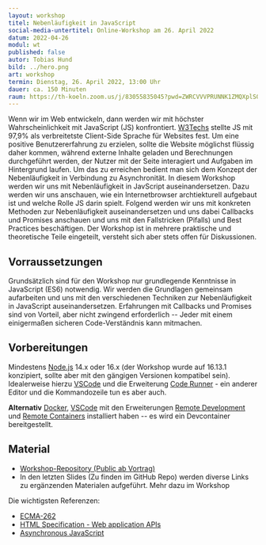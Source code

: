 ```yaml
---
layout: workshop
titel: Nebenläufigkeit in JavaScript
social-media-untertitel: Online-Workshop am 26. April 2022
datum: 2022-04-26
modul: wt
published: false
autor: Tobias Hund
bild: ../hero.png
art: workshop
termin: Dienstag, 26. April 2022, 13:00 Uhr
dauer: ca. 150 Minuten
raum: https://th-koeln.zoom.us/j/83055835045?pwd=ZWRCVVVPRUNNK1ZMQXplS0J1WEJkQT09
---
```


Wenn wir im Web entwickeln, dann werden wir mit höchster Wahrscheinlichkeit mit JavaScript (JS) konfrontiert. [W3Techs](https://w3techs.com/technologies/overview/client_side_language) stellte JS mit 97,9% als verbreitetste Client-Side Sprache für Websites fest. Um eine positive Benutzererfahrung zu erzielen, sollte die Website möglichst flüssig daher kommen, während externe Inhalte geladen und Berechnungen durchgeführt werden, der Nutzer mit der Seite interagiert und Aufgaben im Hintergrund laufen. Um das zu erreichen bedient man sich dem Konzept der Nebenläufigkeit in Verbindung zu Asynchronität.
In diesem Workshop werden wir uns mit Nebenläufigkeit in JavScript auseinandersetzen. Dazu werden wir uns anschauen, wie ein Internetbrowser archtiekturell aufgebaut ist und welche Rolle JS darin spielt. Folgend werden wir uns mit konkreten Methoden zur Nebenläufigkeit auseinandersetzen und uns dabei Callbacks und Promises anschauen und uns mit den Fallstricken (Pifalls) und Best Practices beschäftigen. Der Workshop ist in mehrere praktische und theoretische Teile eingeteilt, versteht sich aber stets offen für Diskussionen.

## Vorraussetzungen

Grundsätzlich sind für den Workshop nur grundlegende Kenntnisse in JavaScript (ES6) notwendig. Wir werden die Grundlagen gemeinsam aufarbeiten und uns mit den verschiedenen Techniken zur Nebenläufigkeit in JavaScript auseinandersetzen. 
Erfahrungen mit Callbacks und Promises sind von Vorteil, aber nicht zwingend erforderlich -- Jeder mit einem einigermaßen sicheren Code-Verständnis kann mitmachen.

## Vorbereitungen

Mindestens [Node.js](https://nodejs.org/en/) 14.x oder 16.x (der Workshop wurde auf 16.13.1 konzipiert, sollte aber mit den gängigen Versionen kompatibel sein). 
Idealerweise hierzu [VSCode](https://code.visualstudio.com/) und die Erweiterung [Code Runner](https://marketplace.visualstudio.com/items?itemName=formulahendry.code-runner) - ein anderer Editor und die Kommandozeile tun es aber auch.

**Alternativ** [Docker](https://www.docker.com/), [VSCode](https://code.visualstudio.com/) mit den Erweiterungen [Remote Development](https://marketplace.visualstudio.com/items?itemName=ms-vscode-remote.vscode-remote-extensionpack) und [Remote Containers](https://marketplace.visualstudio.com/items?itemName=ms-vscode-remote.remote-containers) installiert haben -- es wird ein Devcontainer bereitgestellt.

## Material

- [Workshop-Repository (Public ab Vortrag)](https://github.com/twobiers/webtech-workshop-js-async)
- In den letzten Slides (Zu finden im GitHub Repo) werden diverse Links zu ergänzenden Materialen aufgeführt. Mehr dazu im Workshop

Die wichtigsten Referenzen:
- [ECMA-262](https://www.ecma-international.org/publications-and-standards/standards/ecma-262/)
- [HTML Specification - Web application APIs](https://html.spec.whatwg.org/multipage/webappapis.html)
- [Asynchronous JavaScript](https://developer.mozilla.org/en-US/docs/Learn/JavaScript/Asynchronous/Introducing)